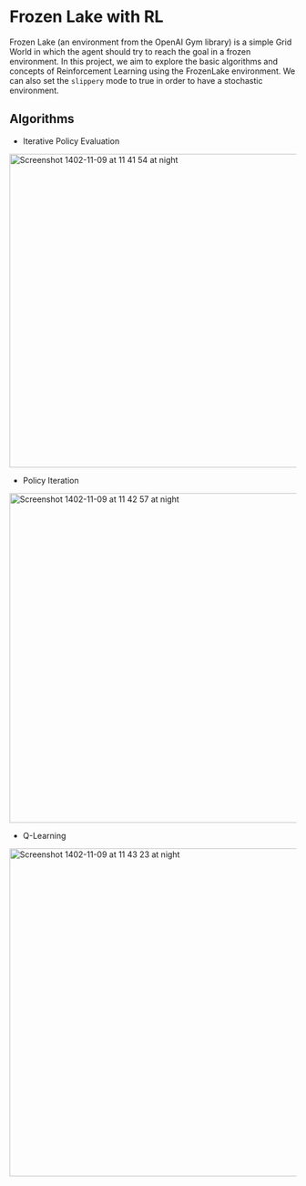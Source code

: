 # Frozen Lake with RL

Frozen Lake (an environment from the OpenAI Gym library) is a simple Grid World in which the agent should try to reach the goal in a frozen environment.
In this project, we aim to explore the basic algorithms and concepts of Reinforcement Learning using the FrozenLake environment.
We can also set the `slippery` mode to true in order to have a stochastic environment.

## Algorithms
- Iterative Policy Evaluation

<img width="551" alt="Screenshot 1402-11-09 at 11 41 54 at night" src="https://github.com/KimiaMontazeri/frozen-lake/assets/74766782/23043d59-828c-4c2e-9f4e-ffab4a518a4a">
 
- Policy Iteration

<img width="579" alt="Screenshot 1402-11-09 at 11 42 57 at night" src="https://github.com/KimiaMontazeri/frozen-lake/assets/74766782/430e7d6d-c900-4961-987f-c586a4e7af37">

- Q-Learning

<img width="576" alt="Screenshot 1402-11-09 at 11 43 23 at night" src="https://github.com/KimiaMontazeri/frozen-lake/assets/74766782/a8326632-ecfd-4e4c-8b17-a3cfb974c4d7">


